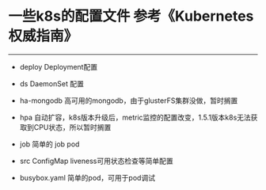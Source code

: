 #  一些k8s的配置文件 参考《Kubernetes权威指南》
---
+ deploy Deployment配置
+ ds DaemonSet 配置
+ ha-mongodb 高可用的mongodb，由于glusterFS集群没做，暂时搁置
+ hpa 自动扩容，k8s版本升级后，metric监控的配置改变，1.5.1版本k8s无法获取到CPU状态，所以暂时搁置
+ job 简单的 job pod 
+ src ConfigMap liveness可用状态检查等简单配置

+ busybox.yaml 简单的pod，可用于pod调试

